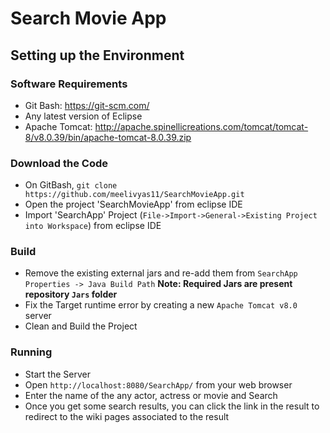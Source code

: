 # Search Movie App

## Setting up the Environment

### Software Requirements
 - Git Bash: https://git-scm.com/
 - Any latest version of Eclipse
 - Apache Tomcat: http://apache.spinellicreations.com/tomcat/tomcat-8/v8.0.39/bin/apache-tomcat-8.0.39.zip
 
### Download the Code
 - On GitBash, `git clone https://github.com/meelivyas11/SearchMovieApp.git`
 - Open the project 'SearchMovieApp' from eclipse IDE
 - Import 'SearchApp' Project (`File->Import->General->Existing Project into Workspace`) from eclipse IDE
 
### Build
  - Remove the existing external jars and re-add them from `SearchApp Properties -> Java Build Path` 
    <b>Note: Required Jars are present repository `Jars` folder </b>
  - Fix the Target runtime error by creating a new `Apache Tomcat v8.0` server
  - Clean and Build the Project
  
### Running
 - Start the Server
 - Open `http://localhost:8080/SearchApp/` from your web browser
 - Enter the name of the any actor, actress or movie and Search
 - Once you get some search results, you can click the link in the result to redirect to the wiki pages associated to the result
 
